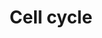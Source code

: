 ---
annotations:
- id: PW:0000086
  parent: regulatory pathway
  type: Pathway Ontology
  value: cell cycle pathway, mitotic
authors:
- Nsalomonis
- MaintBot
- Susan
- IlianaSach
- BruceConklin
- Dmitriev200
- BadrulYahaya
- Thomas
- MartijnVanIersel
- AlexanderPico
- Christine Chichester
- Mkutmon
- JosipMadunic
- Khanspers
- DeSl
- Egonw
- Eweitz
description: 'The cell cycle is the series of events that takes place in a cell leading
  to its division and duplication (replication). Regulation of the cell cycle involves
  processes crucial to the survival of a cell, including the detection and repair
  of genetic damage as well as the prevention of uncontrolled cell division. Two key
  classes of regulatory molecules, cyclins and cyclin-dependent kinases (CDKs), determine
  a cell''s progress through the cell cycle.  Sources: [http://en.wikipedia.org/wiki/Cell_cycle
  Wikipedia:Cell cycle], [http://www.genome.ad.jp/kegg/pathway/hsa/hsa04110.html KEGG]  Proteins
  on this pathway have targeted assays available via the [https://assays.cancer.gov/available_assays?wp_id=WP179
  CPTAC Assay Portal]'
last-edited: 2021-12-27
organisms:
- Homo sapiens
redirect_from:
- /index.php/Pathway:WP179
- /instance/WP179
- /instance/WP179_rr122978
revision: r122978
schema-jsonld:
- '@context': https://schema.org/
  '@id': https://wikipathways.github.io/pathways/WP179.html
  '@type': Dataset
  creator:
    '@type': Organization
    name: WikiPathways
  description: 'The cell cycle is the series of events that takes place in a cell
    leading to its division and duplication (replication). Regulation of the cell
    cycle involves processes crucial to the survival of a cell, including the detection
    and repair of genetic damage as well as the prevention of uncontrolled cell division.
    Two key classes of regulatory molecules, cyclins and cyclin-dependent kinases
    (CDKs), determine a cell''s progress through the cell cycle.  Sources: [http://en.wikipedia.org/wiki/Cell_cycle
    Wikipedia:Cell cycle], [http://www.genome.ad.jp/kegg/pathway/hsa/hsa04110.html
    KEGG]  Proteins on this pathway have targeted assays available via the [https://assays.cancer.gov/available_assays?wp_id=WP179
    CPTAC Assay Portal]'
  keywords:
  - ABL1
  - ANAPC1
  - ANAPC10
  - ANAPC11
  - ANAPC13
  - ANAPC2
  - ANAPC4
  - ANAPC5
  - ANAPC7
  - ATM
  - ATR
  - BUB1
  - BUB3
  - CC14A
  - CC14B
  - CCNA1
  - CCNA2
  - CCNB1
  - CCNB2
  - CCNB3
  - CCND1
  - CCND2
  - CCND3
  - CCNE1
  - CCNE2
  - CCNH
  - CDC16
  - CDC20
  - CDC23
  - CDC25A
  - CDC25B
  - CDC25C
  - CDC27
  - CDC45
  - CDC6
  - CDC7
  - CDK1
  - CDK2
  - CDK4
  - CDK6
  - CDK7
  - CDKN1A
  - CDKN1B
  - CDKN1C
  - CDKN2A
  - CDKN2B
  - CDKN2C
  - CDKN2D
  - CHK1
  - CHK2
  - CUL1
  - DBF4A
  - E2F1
  - E2F2
  - E2F3
  - E2F4
  - E2F5
  - EP300
  - ESPL1
  - FZR1
  - GADD45A
  - GADD45B
  - GADD45G
  - GSK3B
  - HDAC1
  - HDAC2
  - MAD1L1
  - MAD2L2
  - MCM2
  - MCM3
  - MCM4
  - MCM5
  - MCM6
  - MCM7
  - MD1L1
  - MDM2
  - MYC
  - ORC1
  - ORC2
  - ORC3
  - ORC4
  - ORC5
  - ORC6
  - PCNA
  - PKMYT1
  - PLK1
  - PRKDC
  - PTTG1
  - PTTG2
  - RAD21
  - RB1
  - RBL1
  - RBL2
  - RBX1
  - SFN
  - SKP1
  - SKP2
  - SMAD2
  - SMAD3
  - SMAD4
  - SMC1A
  - SMC1B
  - SMC3
  - STAG1
  - STAG2
  - TFDP1
  - TFDP2
  - TGFB1
  - TGFB2
  - TGFB3
  - TP53
  - TTK
  - WEE1
  - WEE2
  - YWHAB
  - YWHAE
  - YWHAG
  - YWHAH
  - YWHAQ
  - YWHAZ
  - ZBTB17
  license: CC0
  name: Cell cycle
seo: CreativeWork
title: Cell cycle
wpid: WP179
---